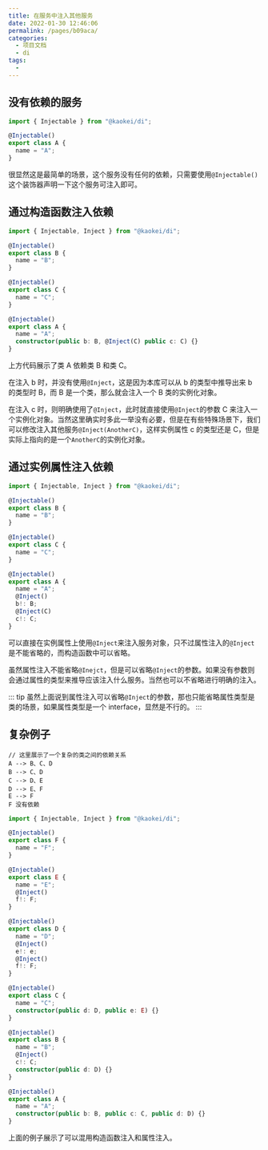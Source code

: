 ```yaml
---
title: 在服务中注入其他服务
date: 2022-01-30 12:46:06
permalink: /pages/b09aca/
categories:
  - 项目文档
  - di
tags:
  -
---
```


## 没有依赖的服务

```ts
import { Injectable } from "@kaokei/di";

@Injectable()
export class A {
  name = "A";
}
```

很显然这是最简单的场景，这个服务没有任何的依赖，只需要使用`@Injectable()`这个装饰器声明一下这个服务可注入即可。

## 通过构造函数注入依赖

```ts
import { Injectable, Inject } from "@kaokei/di";

@Injectable()
export class B {
  name = "B";
}

@Injectable()
export class C {
  name = "C";
}

@Injectable()
export class A {
  name = "A";
  constructor(public b: B, @Inject(C) public c: C) {}
}
```

上方代码展示了类 A 依赖类 B 和类 C。

在注入 b 时，并没有使用`@Inject`，这是因为本库可以从 b 的类型中推导出来 b 的类型时 B，而 B 是一个类，那么就会注入一个 B 类的实例化对象。

在注入 c 时，则明确使用了`@Inject`，此时就直接使用`@Inject`的参数 C 来注入一个实例化对象。当然这里确实时多此一举没有必要，但是在有些特殊场景下，我们可以修改注入其他服务`@Inject(AnotherC)`，这样实例属性 c 的类型还是 C，但是实际上指向的是一个`AnotherC`的实例化对象。

## 通过实例属性注入依赖

```ts
import { Injectable, Inject } from "@kaokei/di";

@Injectable()
export class B {
  name = "B";
}

@Injectable()
export class C {
  name = "C";
}

@Injectable()
export class A {
  name = "A";
  @Inject()
  b!: B;
  @Inject(C)
  c!: C;
}
```

可以直接在实例属性上使用`@Inject`来注入服务对象，只不过属性注入的`@Inject`是不能省略的，而构造函数中可以省略。

虽然属性注入不能省略`@Inejct`，但是可以省略`@Inject`的参数。如果没有参数则会通过属性的类型来推导应该注入什么服务。当然也可以不省略进行明确的注入。

::: tip
虽然上面说到属性注入可以省略`@Inject`的参数，那也只能省略属性类型是类的场景，如果属性类型是一个 interface，显然是不行的。
:::

## 复杂例子

```
// 这里展示了一个复杂的类之间的依赖关系
A --> B、C、D
B --> C、D
C --> D、E
D --> E、F
E --> F
F 没有依赖
```

```ts
import { Injectable, Inject } from "@kaokei/di";

@Injectable()
export class F {
  name = "F";
}

@Injectable()
export class E {
  name = "E";
  @Inject()
  f!: F;
}

@Injectable()
export class D {
  name = "D";
  @Inject()
  e!: e;
  @Inject()
  f!: F;
}

@Injectable()
export class C {
  name = "C";
  constructor(public d: D, public e: E) {}
}

@Injectable()
export class B {
  name = "B";
  @Inject()
  c!: C;
  constructor(public d: D) {}
}

@Injectable()
export class A {
  name = "A";
  constructor(public b: B, public c: C, public d: D) {}
}
```

上面的例子展示了可以混用构造函数注入和属性注入。
